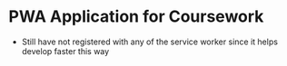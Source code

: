 # PWA Application for Coursework

- Still have not registered with any of the service worker since it helps develop faster this way 